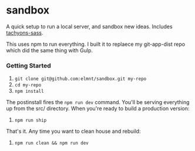 # sandbox

A quick setup to run a local server, and sandbox new ideas. Includes [tachyons-sass](link:https://www.npmjs.com/package/tachyons-sass).  

This uses npm to run everything. I built it to replaece my git-app-dist repo which did the same thing with Gulp.

### Getting Started  

1. `git clone git@github.com:elmnt/sandbox.git my-repo`
2. `cd my-repo`
3. `npm install`

The postinstall fires the `npm run dev` command. You'll be serving everything up from the src/ directory. When you're ready to build a production version:
1. `npm run ship`

That's it. Any time you want to clean house and rebuild:
1. `npm run clean && npm run dev`

